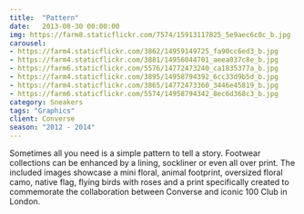 ```yaml
---
title:  "Pattern"
date:   2013-08-30 00:00:00
img: https://farm8.staticflickr.com/7574/15913117825_5e9aec6c0c_b.jpg
carousel:
- https://farm4.staticflickr.com/3862/14959149725_fa90cc6ed3_b.jpg
- https://farm4.staticflickr.com/3881/14956044701_aeea037c8e_b.jpg
- https://farm6.staticflickr.com/5576/14772473240_ca1835377a_b.jpg
- https://farm4.staticflickr.com/3895/14958794392_6cc33d9b5d_b.jpg
- https://farm4.staticflickr.com/3865/14772473360_3446e45819_b.jpg
- https://farm6.staticflickr.com/5574/14958794342_8ec6d368c3_b.jpg
category: Sneakers
tags: "Graphics"
client: Converse
season: "2012 - 2014"
---
```

Sometimes all you need is a simple pattern to tell a story. Footwear collections can be enhanced by a lining, sockliner or even all over print. The included images showcase a mini floral, animal footprint, oversized floral camo, native flag, flying birds with roses and a print specifically created to commemorate the collaboration between Converse and iconic 100 Club in London.

